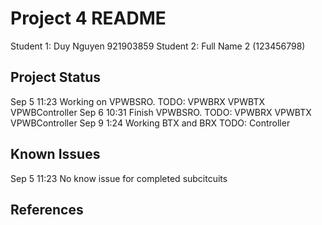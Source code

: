 # Project 4 README

Student 1: Duy Nguyen 921903859
Student 2: Full Name 2 (123456798)

## Project Status
Sep 5 11:23 Working on VPWBSRO.	TODO: VPWBRX VPWBTX VPWBController
Sep 6 10:31 Finish VPWBSRO.	TODO: VPWBRX VPWBTX VPWBController
Sep 9 1:24 Working BTX and BRX	TODO: Controller
## Known Issues
Sep 5 11:23 No know issue for completed subcitcuits


## References

